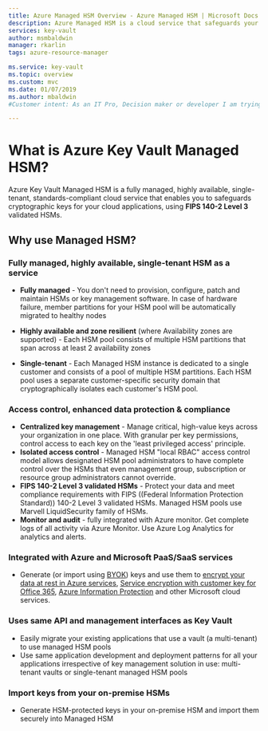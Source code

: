 ```yaml
---
title: Azure Managed HSM Overview - Azure Managed HSM | Microsoft Docs
description: Azure Managed HSM is a cloud service that safeguards your cryptographic keys for cloud applications.
services: key-vault
author: msmbaldwin
manager: rkarlin
tags: azure-resource-manager

ms.service: key-vault
ms.topic: overview
ms.custom: mvc
ms.date: 01/07/2019
ms.author: mbaldwin
#Customer intent: As an IT Pro, Decision maker or developer I am trying to learn what Managed HSM is and if it offers anything that could be used in my organization.

---
```

# What is Azure Key Vault Managed HSM?

Azure Key Vault Managed HSM is a fully managed, highly available, single-tenant, standards-compliant cloud service that enables you to safeguards cryptographic keys for your cloud applications, using **FIPS  140-2 Level 3** validated HSMs.  

## Why use Managed HSM?


### Fully managed, highly available, single-tenant HSM as a service
 
- **Fully managed** - You don't need to provision, configure, patch and maintain HSMs or key management software. In case of hardware failure, member partitions for your HSM pool will be automatically migrated to healthy nodes

- **Highly available and zone resilient**   (where Availability zones are supported) - Each HSM pool consists of multiple HSM partitions that span across at least 2 availability zones

- **Single-tenant** - Each Managed HSM instance is dedicated to a single customer and consists of a pool of multiple HSM partitions. Each HSM pool uses a separate customer-specific security domain that cryptographically isolates each customer's HSM pool.

### Access control, enhanced data protection & compliance

- **Centralized key management** - Manage critical, high-value keys across your organization in one place. With granular per key permissions, control access to each key on the 'least privileged access' principle.
- **Isolated access control** - Managed HSM "local RBAC" access control model allows designated HSM pool administrators to have complete control over the HSMs that even management group, subscription or resource group administrators cannot override.
- **FIPS 140-2 Level 3 validated HSMs** - Protect your data and meet compliance requirements with FIPS ((Federal Information Protection Standard)) 140-2 Level 3 validated HSMs. Managed HSM pools use Marvell LiquidSecurity family of HSMs.
- **Monitor and audit** - fully integrated with Azure monitor. Get complete logs of all activity via Azure Monitor. Use Azure Log Analytics for analytics and alerts.

### Integrated with Azure and Microsoft PaaS/SaaS services 
- Generate (or import using [BYOK](hsm-protected-keys-byok.md)) keys and use them to [encrypt your data at rest in Azure services](../../security/fundamentals/encryption-atrest.md), [Service encryption with customer key for Office 365](/microsoft-365/compliance/customer-key-overview), [Azure Information Protection](https://docs.microsoft.com/azure/information-protection/what-is-information-protection) and other Microsoft cloud services.

### Uses same API and management interfaces as Key Vault
- Easily migrate your existing applications that use a vault (a multi-tenant) to use managed HSM pools
- Use same application development and deployment patterns for all your applications irrespective of key management solution in use: multi-tenant vaults or single-tenant managed HSM pools

### Import keys from your on-premise HSMs
- Generate HSM-protected keys in your on-premise HSM and import them securely into Managed HSM
